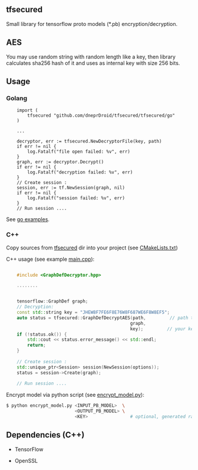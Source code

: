 ## tfsecured

Small library for tensorflow proto models (*.pb) encryption/decryption.

## AES

You may use random string with random length like a key, then library calculates sha256 hash of it and uses as internal key with size 256 bits.

## Usage 

### Golang 

```golang 
    import (
        tfsecured "github.com/dneprDroid/tfsecured/tfsecured/go"
    )

    ...

    decryptor, err := tfsecured.NewDecryptorFile(key, path)
    if err != nil {
        log.Fatalf("file open failed: %v", err)
    }
    graph, err := decryptor.Decrypt()
    if err != nil {
        log.Fatalf("decryption failed: %v", err)
    }
    // Create session :
    session, err := tf.NewSession(graph, nil)
    if err != nil {
        log.Fatalf("session failed: %v", err)
    }
    // Run session ....
```

See [go examples](/examples/go).

### C++

Copy sources from [tfsecured](/tfsecured) dir into your project (see [CMakeLists.txt](/examples/cpp/CMakeLists.txt))
 
C++ usage (see example [main.cpp](/examples/cpp/src/main.cpp)):

```cpp

    #include <GraphDefDecryptor.hpp>

    ........


    tensorflow::GraphDef graph;
    // Decryption: 
    const std::string key = "JHEW8F7FE6F8E76W8F687WE6F8W8EF5";
    auto status = tfsecured::GraphDefDecryptAES(path,         // path to *.pb file (frozen graph)
                                               graph,
                                               key);         // your key
    if (!status.ok()) {
        std::cout << status.error_message() << std::endl;
        return;
    }
    
    // Create session :
    std::unique_ptr<Session> session(NewSession(options));
    status = session->Create(graph);
    
    // Run session ....
```


Encrypt model via python script (see [encrypt_model.py](/python/encrypt_model.py)):

```bash
$ python encrypt_model.py <INPUT_PB_MODEL>  \
                          <OUTPUT_PB_MODEL> \  
                          <KEY>                # optional, generated randomly by script 

```

## Dependencies (C++)

* TensorFlow

* OpenSSL
